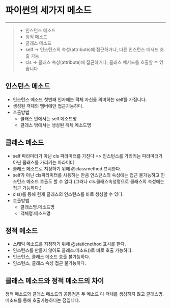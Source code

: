 # 파이썬의 세가지 메소드
***
> - 인스턴스 메소드
> - 정적 메소드
> - 클래스 메소드
> - self -> 인스턴스의 속성(attribute)에 접근하거나, 다른 인스턴스 메서드 호출 가능
> - cls -> 클래스 속성(attribute)에 접근하거나, 클래스 메서드를 호출할 수 있습니다

## 인스턴스 메소드
- 인스턴스 메소드 첫번째 인자에는 객체 자신을 의미하는 self를 가집니다.
- 생성된 객체의 멤버에만 접근가능하다.
- 호출방법
    - 클래스 안에서는 self.메소드명
    - 클래스 밖에서는 생성된 객체.메소드명

## 클래스 메소드

- self 파라미터가 아닌 cls 파라미터를 가진다 => 인스턴스를 가리키는 파라미터가 아닌 클래스를 가리키는 파라미터 
- 클래스 메소드로 지정하기 위해 @classmethod 표시한다.
- self가 아닌 cls파라미터를 사용하는 만큼 인스턴스의 속성에는 접근 불가능하고 인스턴스 메소드 호출도 할 수 없다.(그러나 cls.클래스속성명으로 클래스의 속성에는 접근 가능하다.)
- cls()를 통해 현재 클래스의 인스턴스를 바로 생성할 수 있다.
- 호출방법
    - 클래스명.메소드명
    - 객체명.메소드명

## 정적 메소드
- 스태틱 메소드를 지정하기 위해 @staticnethod 표시를 한다.
- 인스턴스를 만들지 않아도 클래스.메소드()로 바로 호출 가능하다.
- 인스턴스, 클래스 메소드 호출 불가능하다.
- 인스턴스, 클래스 속성 접근 불가능하다.


## 클래스 메소드와 정적 메소드의 차이
정적 메소드와 클래스 메소드의 공통점은 두 메소드 다 객체를 생성하지 않고 클래스명.메소드를 통해 호출가능하다는 점입니다.